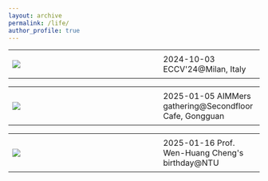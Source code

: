 ```yaml
---
layout: archive
permalink: /life/
author_profile: true
---
```



<table style="width: 100%; border-collapse: collapse; border: 0;">
  <tr>
    <td style="width: 60%; border: 0px solid black; padding: 8px;">
      <img src="../images/life/20241003.png">
    </td>
    <td style="border: 0px solid black; padding: 8px;">2024-10-03 ECCV'24@Milan, Italy
    </td>
  </tr>
</table>

<table style="width: 100%; border-collapse: collapse; border: 0;">
  <tr>
    <td style="width: 60%; border: 0px solid black; padding: 8px;">
      <img src="../images/life/20250105.png">
    </td>
    <td style="border: 0px solid black; padding: 8px;">2025-01-05 AIMMers gathering@Secondfloor Cafe, Gongguan
    </td>
  </tr>
</table>

<table style="width: 100%; border-collapse: collapse; border: 0;">
  <tr>
    <td style="width: 60%; border: 0px solid black; padding: 8px;">
      <img src="../images/life/20250116.png">
    </td>
    <td style="border: 0px solid black; padding: 8px;">2025-01-16 Prof. Wen-Huang Cheng's birthday@NTU
    </td>
  </tr>
</table>
